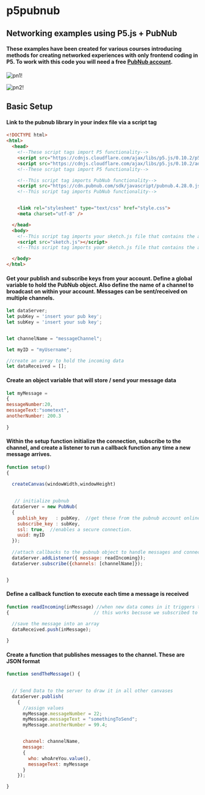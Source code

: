 # p5pubnub
## Networking examples using P5.js + PubNub
#### These examples have been created for various courses introducing methods for creating networked experiences with only frontend coding in P5. To work with this code you will need a free [PubNub account](pubnub.com).


![pn1](https://www.pubnub.com/static/images/old/pubnub-galaxy.gif)!


![pn2](https://www.pubnub.com/static/images/old/pubnub-pulse-1.gif)!


## Basic Setup
#### Link to the pubnub library in your index file via a script tag
```html
<!DOCTYPE html>
<html>
  <head>
    <!--These script tags import P5 functionality-->
    <script src="https://cdnjs.cloudflare.com/ajax/libs/p5.js/0.10.2/p5.js"></script>
    <script src="https://cdnjs.cloudflare.com/ajax/libs/p5.js/0.10.2/addons/p5.sound.min.js"></script>
    <!--These script tags import P5 functionality-->

    <!--This script tag imports PubNub functionality-->
    <script src="https://cdn.pubnub.com/sdk/javascript/pubnub.4.28.0.js"></script>
    <!--This script tag imports PubNub functionality-->


    <link rel="stylesheet" type="text/css" href="style.css">
    <meta charset="utf-8" />

  </head>
  <body>
    <!--This script tag imports your sketch.js file that contains the actual code and inserts the content into the html page-->
    <script src="sketch.js"></script>
    <!--This script tag imports your sketch.js file that contains the actual code and inserts the content into the html page-->

  </body>
</html>
```

#### Get your publish and subscribe keys from your account. Define a global variable to hold the PubNub object. Also define the name of a channel to broadcast on within your account.  Messages can be sent/received on multiple channels.

```javascript
let dataServer;
let pubKey = 'insert your pub key';
let subKey = 'insert your sub key';


let channelName = "messageChannel";

let myID = "myUsername";

//create an array to hold the incoming data
let dataReceived = [];
```
#### Create an object variable that will store / send your message data

```javascript
let myMessage = 
{
messageNumber:20,
messageText:"sometext",
anotherNumber: 200.3
  
}
```



#### Within the setup function initialize the connection, subscribe to the channel, and create a listener to run a callback function any time a new message arrives.

```javascript
function setup() 
{
  
  createCanvas(windowWidth,windowHeight)
  

   // initialize pubnub
  dataServer = new PubNub(
  {
    publish_key   : pubKey,  //get these from the pubnub account online
    subscribe_key : subKey,  
    ssl: true,  //enables a secure connection. 
    uuid: myID
  });
  
  //attach callbacks to the pubnub object to handle messages and connections
  dataServer.addListener({ message: readIncoming});
  dataServer.subscribe({channels: [channelName]});


}
 ```
#### Define a callback function to execute each time a message is received

```javascript
function readIncoming(inMessage) //when new data comes in it triggers this function, 
{                               // this works becsuse we subscribed to the channel in setup()
  
  //save the message into an array
  dataReceived.push(inMessage);

}
```

#### Create a function that publishes messages to the channel. These are JSON format
```javascript
function sendTheMessage() {
 

  // Send Data to the server to draw it in all other canvases
  dataServer.publish(
    {
      //assign values
      myMessage.messageNumber = 22;
      myMessage.messageText = "somethingToSend";
      myMessage.anotherNumber = 99.4;


      channel: channelName,
      message: 
      {
        who: whoAreYou.value(),
        messageText: myMessage
      }
    });

}
```

